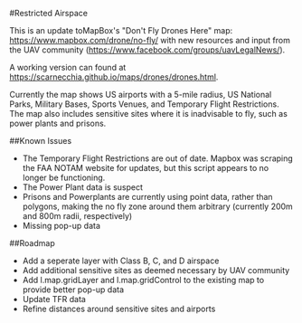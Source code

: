 #Restricted Airspace

This is an update toMapBox's "Don't Fly Drones Here" map: https://www.mapbox.com/drone/no-fly/ with new resources and input from the UAV community (https://www.facebook.com/groups/uavLegalNews/).

A working version can found at https://scarnecchia.github.io/maps/drones/drones.html.

Currently the map shows US airports with a 5-mile radius, US National Parks, 	Military Bases, Sports Venues, and Temporary Flight Restrictions. The map also includes sensitive sites where it is inadvisable to fly, such as power plants and prisons.

##Known Issues
- The Temporary Flight Restrictions are out of date. Mapbox was scraping the FAA NOTAM website for updates, but this script appears to no longer be functioning.
- The Power Plant data is suspect
- Prisons and Powerplants are currently using point data, rather than polygons, making the no fly zone around them arbitrary (currently 200m and 800m radii, respectively)
- Missing pop-up data

##Roadmap
- Add a seperate layer with Class B, C, and D airspace
- Add additional sensitive sites as deemed necessary by UAV community
- Add l.map.gridLayer and l.map.gridControl to the existing map to provide better pop-up data
- Update TFR data
- Refine distances around sensitive sites and airports